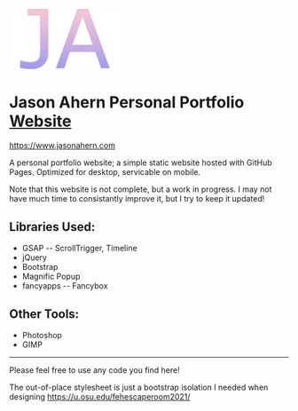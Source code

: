 <img src="https://github.com/ahern55/ahern55.github.io/blob/master/resources/initialsGradient.png?raw=true" alt="Jason Ahern Initials Logo" width="200"/>

<h1> Jason Ahern Personal Portfolio <a href="https://jasonahern.com">Website</a></h1>

https://www.jasonahern.com

A personal portfolio website; a simple static website hosted with GitHub Pages. Optimized for desktop, servicable on mobile.

Note that this website is not complete, but a work in progress. I may not have much time to consistantly improve it, but I try to keep it updated!

## Libraries Used:
* GSAP -- ScrollTrigger, Timeline
* jQuery
* Bootstrap
* Magnific Popup
* fancyapps -- Fancybox

## Other Tools:
* Photoshop
* GIMP
---

Please feel free to use any code you find here! 

The out-of-place stylesheet is just a bootstrap isolation I needed when designing https://u.osu.edu/fehescaperoom2021/

